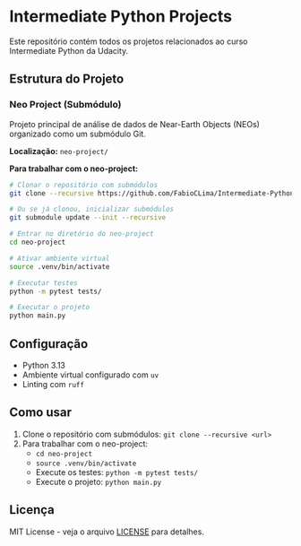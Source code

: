 # Intermediate Python Projects

Este repositório contém todos os projetos relacionados ao curso Intermediate Python da Udacity.

## Estrutura do Projeto

### Neo Project (Submódulo)
Projeto principal de análise de dados de Near-Earth Objects (NEOs) organizado como um submódulo Git.

**Localização:** `neo-project/`

**Para trabalhar com o neo-project:**
```bash
# Clonar o repositório com submódulos
git clone --recursive https://github.com/FabioCLima/Intermediate-Python-projects.git

# Ou se já clonou, inicializar submódulos
git submodule update --init --recursive

# Entrar no diretório do neo-project
cd neo-project

# Ativar ambiente virtual
source .venv/bin/activate

# Executar testes
python -m pytest tests/

# Executar o projeto
python main.py
```

## Configuração

- Python 3.13
- Ambiente virtual configurado com `uv`
- Linting com `ruff`

## Como usar

1. Clone o repositório com submódulos: `git clone --recursive <url>`
2. Para trabalhar com o neo-project:
   - `cd neo-project`
   - `source .venv/bin/activate`
   - Execute os testes: `python -m pytest tests/`
   - Execute o projeto: `python main.py`

## Licença

MIT License - veja o arquivo [LICENSE](LICENSE) para detalhes.